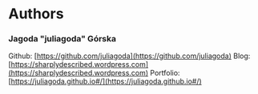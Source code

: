 # Authors  


### Jagoda "juliagoda" Górska

Github: [https://github.com/juliagoda](https://github.com/juliagoda)
Blog: [https://sharplydescribed.wordpress.com](https://sharplydescribed.wordpress.com)
Portfolio: [https://juliagoda.github.io#/](https://juliagoda.github.io#/)

